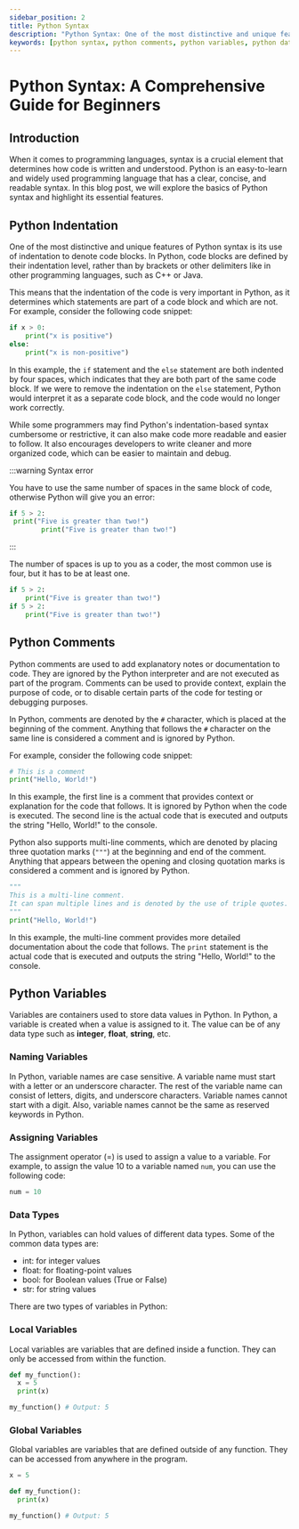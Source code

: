 ```yaml
---
sidebar_position: 2
title: Python Syntax
description: "Python Syntax: One of the most distinctive and unique features of Python syntax is its use of indentation to denote code blocks. In Python, code blocks are defined by their indentation level, rather than by brackets or other delimiters like in other programming languages, such as C++ or Java."
keywords: [python syntax, python comments, python variables, python data types]
---
```


# Python Syntax: A Comprehensive Guide for Beginners

## Introduction

When it comes to programming languages, syntax is a crucial element that determines how code is written and understood. Python is an easy-to-learn and widely used programming language that has a clear, concise, and readable syntax. In this blog post, we will explore the basics of Python syntax and highlight its essential features.

## Python Indentation

One of the most distinctive and unique features of Python syntax is its use of indentation to denote code blocks. In Python, code blocks are defined by their indentation level, rather than by brackets or other delimiters like in other programming languages, such as C++ or Java.

This means that the indentation of the code is very important in Python, as it determines which statements are part of a code block and which are not. For example, consider the following code snippet:

```python
if x > 0:
    print("x is positive")
else:
    print("x is non-positive")
```

In this example, the `if` statement and the `else` statement are both indented by four spaces, which indicates that they are both part of the same code block. If we were to remove the indentation on the `else` statement, Python would interpret it as a separate code block, and the code would no longer work correctly.

While some programmers may find Python's indentation-based syntax cumbersome or restrictive, it can also make code more readable and easier to follow. It also encourages developers to write cleaner and more organized code, which can be easier to maintain and debug.

:::warning Syntax error

You have to use the same number of spaces in the same block of code, otherwise Python will give you an error:
```python
if 5 > 2:
 print("Five is greater than two!")
        print("Five is greater than two!")
```

:::

The number of spaces is up to you as a coder, the most common use is four, but it has to be at least one.
```python
if 5 > 2:
	print("Five is greater than two!") 
if 5 > 2:
	print("Five is greater than two!") 
```

## Python Comments

Python comments are used to add explanatory notes or documentation to code. They are ignored by the Python interpreter and are not executed as part of the program. Comments can be used to provide context, explain the purpose of code, or to disable certain parts of the code for testing or debugging purposes.

In Python, comments are denoted by the `#` character, which is placed at the beginning of the comment. Anything that follows the `#` character on the same line is considered a comment and is ignored by Python.

For example, consider the following code snippet:

```python
# This is a comment
print("Hello, World!")
```

In this example, the first line is a comment that provides context or explanation for the code that follows. It is ignored by Python when the code is executed. The second line is the actual code that is executed and outputs the string "Hello, World!" to the console.

Python also supports multi-line comments, which are denoted by placing three quotation marks (`"""`) at the beginning and end of the comment. Anything that appears between the opening and closing quotation marks is considered a comment and is ignored by Python.

```python
"""
This is a multi-line comment.
It can span multiple lines and is denoted by the use of triple quotes.
"""
print("Hello, World!")
```

In this example, the multi-line comment provides more detailed documentation about the code that follows. The `print` statement is the actual code that is executed and outputs the string "Hello, World!" to the console.

## Python Variables
Variables are containers used to store data values in Python. In Python, a variable is created when a value is assigned to it. The value can be of any data type such as **integer**, **float**, **string**, etc.

### Naming Variables
In Python, variable names are case sensitive. A variable name must start with a letter or an underscore character. The rest of the variable name can consist of letters, digits, and underscore characters. Variable names cannot start with a digit. Also, variable names cannot be the same as reserved keywords in Python.

### Assigning Variables

The assignment operator (=) is used to assign a value to a variable. For example, to assign the value 10 to a variable named `num`, you can use the following code:

```python
num = 10
```

### Data Types

In Python, variables can hold values of different data types. Some of the common data types are:

- int: for integer values
- float: for floating-point values
- bool: for Boolean values (True or False)
- str: for string values


There are two types of variables in Python:

### Local Variables

Local variables are variables that are defined inside a function. They can only be accessed from within the function.

```python
def my_function():
  x = 5
  print(x)

my_function() # Output: 5
```

### Global Variables

Global variables are variables that are defined outside of any function. They can be accessed from anywhere in the program.

```python
x = 5

def my_function():
  print(x)

my_function() # Output: 5
```